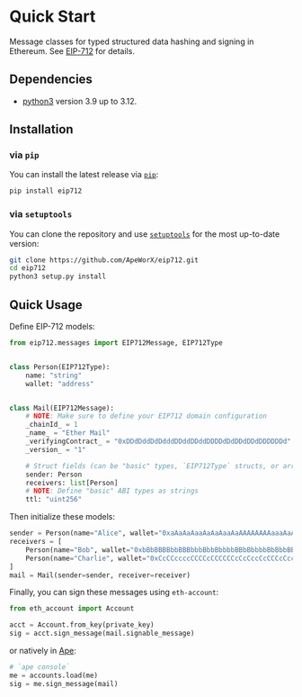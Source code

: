 # Quick Start

Message classes for typed structured data hashing and signing in Ethereum.
See [EIP-712](https://eips.ethereum.org/EIPS/eip-712) for details.

## Dependencies

- [python3](https://www.python.org/downloads) version 3.9 up to 3.12.

## Installation

### via `pip`

You can install the latest release via [`pip`](https://pypi.org/project/pip/):

```bash
pip install eip712
```

### via `setuptools`

You can clone the repository and use [`setuptools`](https://github.com/pypa/setuptools) for the most up-to-date version:

```bash
git clone https://github.com/ApeWorX/eip712.git
cd eip712
python3 setup.py install
```

## Quick Usage

Define EIP-712 models:

```python
from eip712.messages import EIP712Message, EIP712Type


class Person(EIP712Type):
    name: "string"
    wallet: "address"


class Mail(EIP712Message):
    # NOTE: Make sure to define your EIP712 domain configuration
    _chainId_ = 1
    _name_ = "Ether Mail"
    _verifyingContract_ = "0xDDdDddDdDdddDDddDDddDDDDdDdDDdDDdDDDDDDd"
    _version_ = "1"

    # Struct fields (can be "basic" types, `EIP712Type` structs, or arrays of either)
    sender: Person
    receivers: list[Person]
    # NOTE: Define "basic" ABI types as strings
    ttl: "uint256"
```

Then initialize these models:

```python
sender = Person(name="Alice", wallet="0xaAaAaAaaAaAaAaaAaAAAAAAAAaaaAaAaAaaAaaAa")
receivers = [
    Person(name="Bob", wallet="0xbBbBBBBbbBBBbbbBbbBbbbbBBbBbbbbBbBbbBBbB"),
    Person(name="Charlie", wallet="0xCcCCccccCCCCcCCCCCCcCcCccCcCCCcCcccccccC"),
]
mail = Mail(sender=sender, receiver=receiver)
```

Finally, you can sign these messages using `eth-account`:

```python
from eth_account import Account

acct = Account.from_key(private_key)
sig = acct.sign_message(mail.signable_message)
```

or natively in [Ape](https://docs.apeworx.io/ape):

```python
# `ape console`
me = accounts.load(me)
sig = me.sign_message(mail)
```
